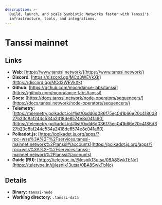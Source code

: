 ```yaml
---
description: >-
  Build, launch, and scale Symbiotic Networks faster with Tanssi's
  infrastructure, tools, and integrations.
---
```


# Tanssi mainnet

## Links

* **Web**: [https://www.tanssi.network/](https://www.tanssi.network/)
* **Discord**: [https://discord.gg/MCd3WEVkXk](https://discord.gg/MCd3WEVkXk)
* **Github**: [https://github.com/moondance-labs/tanssi](https://github.com/moondance-labs/tanssi)
* **Docs:** [https://docs.tanssi.network/node-operators/sequencers/](https://docs.tanssi.network/node-operators/sequencers/)
* **Telemetry:** [https://telemetry.polkadot.io/#list/0xdd6d086f75ec041b66e20c4186d327b23c8af244c534a2418de6574e8c041a60](https://telemetry.polkadot.io/#list/0xdd6d086f75ec041b66e20c4186d327b23c8af244c534a2418de6574e8c041a60)
* **Polkadot.js:** [https://polkadot.js.org/apps/?rpc=wss%3A%2F%2Fservices.tanssi-mainnet.network%2Ftanssi#/accounts](https://polkadot.js.org/apps/?rpc=wss%3A%2F%2Fservices.tanssi-mainnet.network%2Ftanssi#/accounts)
* **Guide (RU)**: [https://teletype.in/@lesnik13utsa/0BA8SwkTbNo](https://teletype.in/@lesnik13utsa/0BA8SwkTbNo)

## **Details**

* **Binary:** `tanssi-node`
* **Working directory:** `.tanssi-data`





